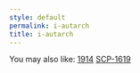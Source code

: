```yaml
---
style: default
permalink: i-autarch
title: i-autarch
---
```

You may also like:
[1914](http://scp-wiki.net/1914)
[SCP-1619](http://scp-wiki.net/scp-1619)